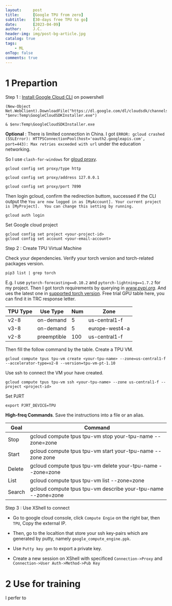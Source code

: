 ```yaml
---
layout:     post
title:      [Google TPU from zero]
subtitle:   [30-days free TPU to go]
date:       [2023-04-09]
author:     J.C.
header-img: img/post-bg-article.jpg
catalog: true
tags:
    - ML
onTop: false
comments: true
---
```


# 1 Prepartion

Step 1 : [Install Google Cloud CLI](https://cloud.google.com/sdk/docs/install?hl=zh-cn) on powershell

```shell
(New-Object Net.WebClient).DownloadFile("https://dl.google.com/dl/cloudsdk/channels/rapid/GoogleCloudSDKInstaller.exe", "$env:Temp\GoogleCloudSDKInstaller.exe")

& $env:Temp\GoogleCloudSDKInstaller.exe
```

**Optional** : There is limited connection in China. I got `ERROR: gcloud crashed (SSLError): HTTPSConnectionPool(host='oauth2.googleapis.com', port=443): Max retries exceeded with url` under the education networking.

So I use `clash-for-windows` for [gloud proxy](https://cloud.google.com/sdk/docs/proxy-settings?hl=zh-cn). 

```shell
gcloud config set proxy/type http

gcloud config set proxy/address 127.0.0.1

gcloud config set proxy/port 7890
```

Then login gcloud, confirm the redirection buttom, successed if the CLI output the `You are now logged in as [MyAccount].
Your current project is [MyProject].  You can change this setting by running.` 
```shell
gcloud auth login
```

Set Google cloud project

```shell
gcloud config set project <your-project-id>
gcloud config set account <your-email-account>
```

Step 2 : Create TPU Virtual Machine

Check your dependencies. Verify your torch version and torch-related packages version.

```shell
pip3 list | grep torch
```

E.g. I use `pytorch-forecasting==0.10.2` and `pytorch-lightning==1.7.2` for my project. Then I got torch requirements by querying in *www.pypi.org*. And ues the latest one in [supported torch version](https://cloud.google.com/tpu/docs/supported-tpu-versions?hl=zh-cn#pytorch). Free trial GPU table here, you can find it in TRC response letter.

TPU Type| Use Type | Num | Zone
---|---|--- |---
 v2-8 | on-demand | 5 | us-central1-f
 v3-8 | on-demand | 5 | europe-west4-a
 v2-8 | preemptible | 100 | us-central1-f

Then fill the follow command by the table. Create a TPU VM.

```shell
gcloud compute tpus tpu-vm create <your-tpu-name> --zone=us-central1-f --accelerator-type=v2-8 --version=tpu-vm-pt-1.10
```

Use ssh to connect the VM your have created.

```shell
gcloud compute tpus tpu-vm ssh <your-tpu-name> --zone us-central1-f --project <project-id>
```

Set PJRT

```shell
export PJRT_DEVICE=TPU
```

**High-freq Commands**. Save the instructions into a file or an alias.

|Goal|Command|
---|---
| Stop | gcloud compute tpus tpu-vm stop your-tpu-name --zone=zone
| Start | gcloud compute tpus tpu-vm start your-tpu-name --zone  zone
| Delete | gcloud compute tpus tpu-vm delete your-tpu-name --zone=zone |
| List | gcloud compute tpus tpu-vm list --zone=zone
| Search | gcloud compute tpus tpu-vm describe your-tpu-name --zone=zone

Step 3 : Use XShell to connect

- Go to google cloud console, click `Compute Engie` on the right bar, then `TPU`, Copy the external IP.

- Then, go to the localtion that store your ssh key-pairs which are generated by putty, namely `google_compute_engine.ppk`. 

- Use `Putty key gen` to export a private key.

- Create a new session on XShell with specificed `Connection->Proxy` and `Connection->User Auth->Method->Pub Key`

# 2 Use for training

I perfer to 